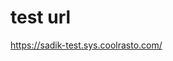 <h1>test url </h1>
<a href="https://sadik-test.sys.coolrasto.com/"> https://sadik-test.sys.coolrasto.com/ </a>
